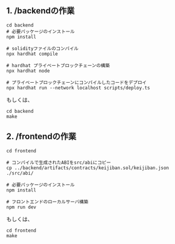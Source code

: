 ## 1. /backendの作業  
``` 
cd backend  
# 必要パッケージのインストール  
npm install  
  
# solidityファイルのコンパイル  
npx hardhat compile  
  
# hardhat プライベートブロックチェーンの構築  
npx hardhat node  
  
# プライベートブロックチェーンにコンパイルしたコードをデプロイ  
npx hardhat run --network localhost scripts/deploy.ts  
```  

もしくは、  
```  
cd backend  
make  
```  
  
## 2. /frontendの作業  
```  
cd frontend  
  
# コンパイルで生成されたABIをsrc/abiにコピー  
cp ../backend/artifacts/contracts/keijiban.sol/keijiban.json ./src/abi/  
  
# 必要パッケージのインストール  
npm install  
  
# フロントエンドのローカルサーバ構築  
npm run dev  
```  
  
もしくは、  
```  
cd frontend  
make  
```  
